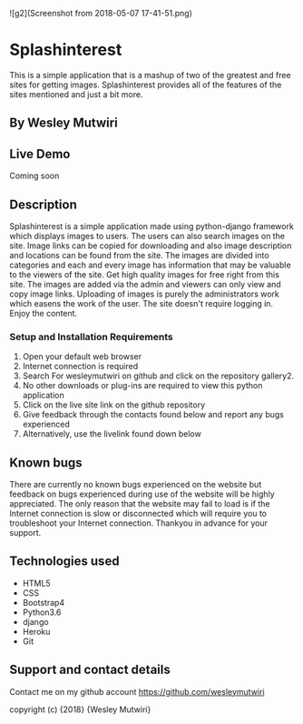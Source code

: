 ![g2](Screenshot from 2018-05-07 17-41-51.png)
# Splashinterest

This is a simple application that is a mashup of two of the greatest and free sites for getting images. Splashinterest provides all of the features of the sites mentioned and just a bit more. 

## By **Wesley Mutwiri**

## Live Demo
    
Coming soon

## Description

Splashinterest is a simple application made using python-django framework which displays images to users. The users can also search images on the site. Image links can be copied for downloading and also image description and locations can be found from the site. The images are divided into categories and each and every image has information that may be valuable to the viewers of the site. Get high quality images for free right from this site. The images are added via the admin and viewers can only view and copy image links. Uploading of images is purely the administrators work which easens the work of the user. The site doesn't require logging in. Enjoy the content.  

### Setup and Installation Requirements

1. Open your default web browser <br>
2. Internet connection is required <br>
3. Search For wesleymutwiri on github and click on the repository gallery2. <br>
4. No other downloads or plug-ins are required to view this python application <br>
5. Click on the live site link on the github repository<br>
6. Give feedback through the contacts found below and report any bugs experienced <br>
7. Alternatively, use the livelink found down below

## Known bugs

There are currently no known bugs experienced on the website but feedback on bugs experienced during use of the website will be highly appreciated. The only reason that the website may fail to load is if the Internet connection is slow or disconnected which will require you to troubleshoot your Internet connection. Thankyou in advance for your support.

## Technologies used

* HTML5
* CSS
* Bootstrap4
* Python3.6
* django
* Heroku
* Git
## Support and contact details

Contact me on my github account
<https://github.com/wesleymutwiri>

copyright (c) {2018} {Wesley Mutwiri}